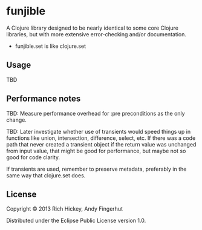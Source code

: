 # funjible

A Clojure library designed to be nearly identical to some core Clojure
libraries, but with more extensive error-checking and/or
documentation.

* funjible.set is like clojure.set

## Usage

TBD

## Performance notes

TBD: Measure performance overhead for :pre preconditions as the only
change.

TBD: Later investigate whether use of transients would speed things up
in functions like union, intersection, difference, select, etc.  If
there was a code path that never created a transient object if the
return value was unchanged from input value, that might be good for
performance, but maybe not so good for code clarity.

If transients are used, remember to preserve metadata, preferably in
the same way that clojure.set does.

## License

Copyright © 2013 Rich Hickey, Andy Fingerhut

Distributed under the Eclipse Public License version 1.0.
